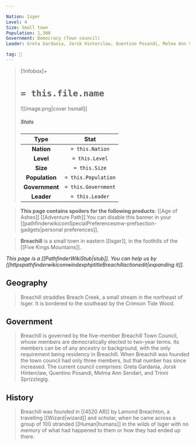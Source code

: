 ```yaml
---

Nation: Isger
Level: 4
Size: Small town
Population: 1,300
Government: Democracy (Town council)
Leader: Greta Gardania, Jorsk Hinterclaw, Quentino Posandi, Melma Ann Sendari, Trinni Sprizzlegig

tag: 🌃
---
```


> [!infobox]+
> #  `= this.file.name`
> ![[image.png|cover hsmall]]
> ##### Stats
> Type | Stat |
> :---:|:---:|
> **Nation** | `= this.Nation` |
> **Level** | `= this.Level` |
> **Size** | `= this.Size` |
> **Population** | `= this.Population` |
> **Government** | `= this.Government` |
> **Leader** | `= this.Leader` |



> **This page contains spoilers for the following products**: [[Age of Ashes]] [[Adventure Path]].You can disable this banner in your [[pathfinderwikicomSpecialPreferencesmw-prefsection-gadgets|personal preferences]].


> **Breachill** is a small town in eastern [[Isger]], in the foothills of the [[Five Kings Mountains]].



*This page is a [[PathfinderWikiStub|stub]]. You can help us by [[httpspathfinderwikicomwindexphptitleBreachillactionedit|expanding it]].*



## Geography

> Breachill straddles Breach Creek, a small stream in the northeast of Isger. It is bordered to the southeast by the Crimson Tide Wood.


## Government

> Breachill is governed by the five-member Breachill Town Council, whose members are democratically elected to two-year terms. Its members can be of any ancestry or background, with the only requirement being residency in Breachill. When Breachill was founded the town council had only three members, but that number has since increased. The current council comprises: Greta Gardania, Jorsk Hinterclaw, Quentino Posandi, Melma Ann Sendari, and Trinni Sprizzlegig.


## History

> Breachill was founded in [[4520 AR]] by Lamond Breachton, a travelling [[Wizard|wizard]] and scholar, when he came across a group of 100 stranded [[Human|humans]] in the wilds of Isger with no memory of what had happened to them or how they had ended up there.








